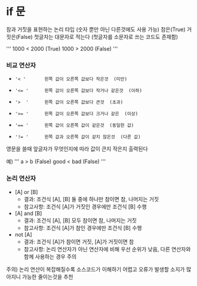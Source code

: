# if 문

참과 거짓을 표현하는 논리 타입 (숫자 뿐만 아닌 다른것에도 사용 가능)
참은(True)  거짓은(False) 첫글자는 대문자로 적는다  (첫글자를 소문자로 쓰는 코드도 존재함)

'''
1000 < 2000 (True)
1000 > 2000 (False) 
'''

### 비교 연산자
-     '< '       왼쪽 값이 오른쪽 값보다 작은것  (미만)
-     '<= '      왼쪽 값이 오른쪽 값보다 작거나 같은것  (이하)
-     '>  '      왼쪽 값이 오른쪽 값보다 큰것  (초과)
-     '>= '      왼쪽 값이 오른쪽 값보다 크거나 같은  (이상)
-     '== '      왼쪽 값이 오른쪽 값이 같은것  (동일한 값)
-     '!= '      왼쪽 값과 오른쪽 값이 같지 않은것  (다른 값)

영문을 쓸때 앞글자가 무엇인지에 따라 값이 큰지 작은지 출력된다

예) 
''' 
a > b  (False)
good < bad   (False) 
'''

### 논리 연산자     
- [A] or [B]       
  - 결과: 조건식 [A], [B] 둘 중에 하나만 참이면 참, 나머지는 거짓        
  - 참고사항: 조건식 [A]가 거짓인 경우에만 조건식 [B] 수행
- [A] and [B]      
  - 결과: 조건식 [A], [B] 모두 참이면 참, 나머지는 거짓                 
  - 참고사항: 조건식 [A]가 참인 경우에만 조건식 [B] 수행
- not [A]          
  - 결과: 조건식 [A]가 참이면 거짓, [A]가 거짓이면 참                   
  - 참고사항: 논리 연산자가 아닌 연산자에 비해 우선 순위가 낮음, 다른 연산자와 함께 사용하는 경우 주의

주의) 논리 연산이 복잡해질수록 소스코드가 이해하기 어렵고 오류가 발생할 소지가 많아지니 가능한 줄이는것을 추천